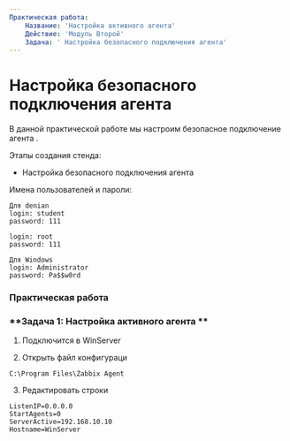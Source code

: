 ```yaml
---
Практическая работа:
    Название: 'Настройка активного агента'
    Действие: 'Модуль Второй'
    Задача: ' Настройка безопасного подключения агента'
---
```

# **Настройка безопасного подключения агента**

В данной практической работе мы настроим безопасное подключение агента .

Этапы создания стенда:

- Настройка безопасного подключения агента

Имена пользователей и пароли:
```
Для denian
login: student 
password: 111

login: root 
password: 111
```
```
Для Windows
login: Administrator 
password: Pa$$w0rd
```
### **Практическая работа**

### **Задача 1: Настройка активного агента **

1. Подключится в WinServer

2. Открыть файл конфигураци
```
C:\Program Files\Zabbix Agent
```
3. Редактировать строки
``` 
ListenIP=0.0.0.0
StartAgents=0
ServerActive=192.168.10.10
Hostname=WinServer
```

